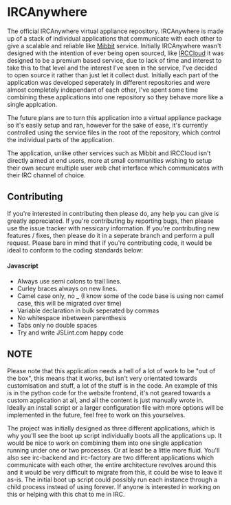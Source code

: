 IRCAnywhere
===========

The official IRCAnywhere virtual appliance repository. IRCAnywhere is made up of a stack of individual applications that communicate with each other to give a scalable and reliable like [Mibbit](http://mibbit.com/) service. Initially IRCAnywhere wasn't designed with the intention of ever being open sourced, like [IRCCloud](http://www.irccloud.com/) it was designed to be a premium based service, due to lack of time and interest to take this to that level and the interest I've seen in the service, I've decided to open source it rather than just let it collect dust. Initially each part of the application was developed seperately in different repositories and were almost completely independant of each other, I've spent some time combining these applications into one repository so they behave more like a single applcation.

The future plans are to turn this application into a virtual appliance package so it's easily setup and ran, however for the sake of ease, it's currently controlled using the service files in the root of the repository, which control the individual parts of the application.

The application, unlike other services such as Mibbit and IRCCloud isn't directly aimed at end users, more at small communities wishing to setup their own secure multiple user web chat interface which communicates with their IRC channel of choice.

Contributing
------------

If you're interested in contributing then please do, any help you can give is greatly appreciated. If you're contributing by reporting bugs, then please use the issue tracker with nessicary information. If you're contributing new features / fixes, then please do it in a seperate branch and perform a pull request. Please bare in mind that if you're contributing code, it would be ideal to conform to the coding standards below:

#### Javascript
* Always use semi colons to trail lines.
* Curley braces always on new lines.
* Camel case only, no _ (I know some of the code base is using non camel case, this will be migrated over time)
* Variable declaration in bulk seperated by commas
* No whitespace inbetween parenthesis
* Tabs only no double spaces
* Try and write JSLint.com happy code

NOTE
----

Please note that this application needs a hell of a lot of work to be "out of the box", this means that it works, but isn't very orientated towards customisation and stuff, a lot of the stuff is in the code. An example of this is in the python code for the website frontend, it's not geared towards a custom application at all, and all the content is just manually wrote in. Ideally an install script or a larger configuration file with more options will be implemented in the future, feel free to work on this yourselves.

The project was initially designed as three different applications, which is why you'll see the boot up script individually boots all the applications up. It would be nice to work on combining them into one single application running under one or two processes. Or at least be a little more fluid. You'll also see irc-backend and irc-factory are two different applications which communicate with each other, the entire architecture revolves around this and it would be very difficult to migrate from this, it could be wise to leave it as-is. The initial boot up script could possibly run each instance through a child process instead of using forever. If anyone is interested in working on this or helping with this chat to me in IRC.
